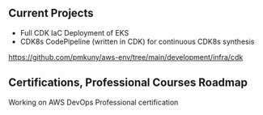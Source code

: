 ## Current Projects

* Full CDK IaC Deployment of EKS
* CDK8s CodePipeline (written in CDK) for continuous CDK8s synthesis
 
https://github.com/pmkuny/aws-env/tree/main/development/infra/cdk

## Certifications, Professional Courses Roadmap

Working on AWS DevOps Professional certification
